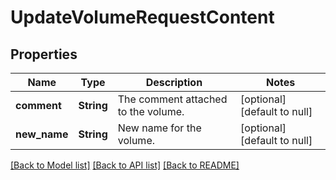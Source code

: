 # UpdateVolumeRequestContent
## Properties

| Name | Type | Description | Notes |
|------------ | ------------- | ------------- | -------------|
| **comment** | **String** | The comment attached to the volume. | [optional] [default to null] |
| **new\_name** | **String** | New name for the volume. | [optional] [default to null] |

[[Back to Model list]](../README.md#documentation-for-models) [[Back to API list]](../README.md#documentation-for-api-endpoints) [[Back to README]](../README.md)

